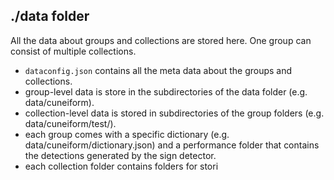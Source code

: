 ## ./data folder

All the data about groups and collections are stored here. One group can consist of multiple collections.
- `dataconfig.json` contains all the meta data about the groups and collections.
- group-level data is store in the subdirectories of the data folder (e.g. data/cuneiform).
- collection-level data is stored in subdirectories of the group folders (e.g. data/cuneiform/test/).
- each group comes with a specific dictionary (e.g. data/cuneiform/dictionary.json) and a performance folder that contains the detections generated by the sign detector.
- each collection folder contains folders for stori